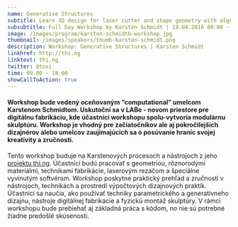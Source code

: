 ```yaml
---
name: Generative Structures
subtitle: Learn 3D design for laser cutter and shape geometry with algorithms
subsubtitle: Full Day Workshop by Karsten Schmidt | 19.04.2016 09:00 - 18:00
image: /images/program/karsten-schmidth-workshop.jpg
thumbnail: /images/speakers/thumb-karsten-schmidt.png
description: Workshop: Generative Structures | Karsten Schmidt
linkhref: http://thi.ng
linktext: thi.ng
twitter: @toxi
time: 09.00 - 18.00
showCallToAction: true
---
```


#### Workshop bude vedený oceňovaným “computational” umelcom Karstenom Schmidtom. Uskutoční sa v LABe - novom priestore pre digitálnu fabrikáciu, kde účastníci workshopu spolu-vytvoria modulárnu skulptúru. Workshop je vhodný pre začiatočníkov ale aj pokročilejších dizajnérov alebo umelcov zaujímajúcich sa o posúvanie hraníc svojej kreativity a zručnosti.

Tento workshop buduje na Karstenových procesoch a nástrojoch z jeho <a href="http://thi.ng/" target="_blank">projektu thi.ng</a>. Účastníci budú pracovať s geometriou, rôznorodými materiálmi, technikami fabrikácie, laserovým rezačom a špeciálne vyvinutým softvérom. Workshop poskytne praktický prehľad a zručnosti v nástrojoch, technikách a prostredí výpočtových dizajnových praktík. Účastníci sa naučia, ako používať techniky parametrického a generatívneho dizajnu, nástroje digitálnej fabrikácie a fyzickú montáž skulptúry. V rámci workshopu bude prebiehať aj základná práca s kódom, no nie sú potrebné žiadne predošlé skúsenosti.

